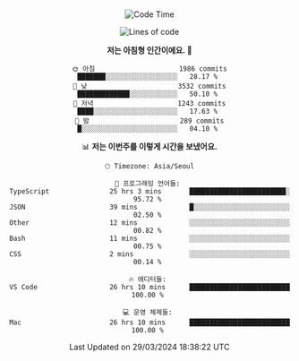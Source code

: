 <div align="center">

<br />

 <!--START_SECTION:waka-->
![Code Time](http://img.shields.io/badge/Code%20Time-2%2C323%20hrs%205%20mins-blue)

![Lines of code](https://img.shields.io/badge/%EC%A0%80%EB%8A%94%20%EC%97%AC%ED%83%9C%EA%B9%8C%EC%A7%80%20-4.0%20million%20%EC%A4%84%EC%9D%98%20%EC%BD%94%EB%93%9C%EB%A5%BC%20%EC%9E%91%EC%84%B1%ED%96%88%EC%96%B4%EC%9A%94.-blue)

**저는 아침형 인간이에요. 🐤** 

```text
🌞 아침                     1986 commits        ███████░░░░░░░░░░░░░░░░░░   28.17 % 
🌆 낮　                     3532 commits        █████████████░░░░░░░░░░░░   50.10 % 
🌃 저녁                     1243 commits        ████░░░░░░░░░░░░░░░░░░░░░   17.63 % 
🌙 밤　                     289 commits         █░░░░░░░░░░░░░░░░░░░░░░░░   04.10 % 
```


📊 **저는 이번주를 이렇게 시간을 보냈어요.** 

```text
🕑︎ Timezone: Asia/Seoul

💬 프로그래밍 언어들: 
TypeScript               25 hrs 3 mins       ████████████████████████░   95.72 % 
JSON                     39 mins             █░░░░░░░░░░░░░░░░░░░░░░░░   02.50 % 
Other                    12 mins             ░░░░░░░░░░░░░░░░░░░░░░░░░   00.82 % 
Bash                     11 mins             ░░░░░░░░░░░░░░░░░░░░░░░░░   00.75 % 
CSS                      2 mins              ░░░░░░░░░░░░░░░░░░░░░░░░░   00.14 % 

🔥 에디터들: 
VS Code                  26 hrs 10 mins      █████████████████████████   100.00 % 

💻 운영 체제들: 
Mac                      26 hrs 10 mins      █████████████████████████   100.00 % 
```


 Last Updated on 29/03/2024 18:38:22 UTC
<!--END_SECTION:waka-->

</div>
